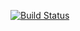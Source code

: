 [![Build Status](https://travis-ci.com/MarkOfLark/rust_snippets.svg?branch=master)](https://travis-ci.com/MarkOfLark/rust_snippets.svg?branch=master)